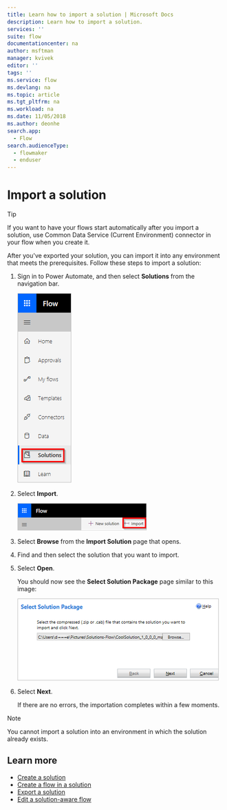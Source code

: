 ```yaml
---
title: Learn how to import a solution | Microsoft Docs
description: Learn how to import a solution.
services: ''
suite: flow
documentationcenter: na
author: msftman
manager: kvivek
editor: ''
tags: ''
ms.service: flow
ms.devlang: na
ms.topic: article
ms.tgt_pltfrm: na
ms.workload: na
ms.date: 11/05/2018
ms.author: deonhe
search.app: 
  - Flow
search.audienceType: 
  - flowmaker
  - enduser
---
```


# Import a solution


> [!TIP]
> If you want to have your flows start automatically after you import a solution, use Common Data Service (Current Environment) connector in your flow when you create it.

After you've exported your solution, you can import it into any environment that meets the prerequisites. Follow these steps to import a solution:

1. Sign in to Power Automate, and then select **Solutions** from the navigation bar.

   ![](./media/import-flow-solution/select-solutions-from-left-nav.png)

1. Select **Import**.

   ![](./media/import-flow-solution/select-import.png)

1. Select **Browse** from the **Import Solution** page that opens.
1. Find and then select the solution that you want to import.
1. Select **Open**.

   You should now see the **Select Solution Package** page similar to this image:

   ![](./media/import-flow-solution/import-solution.png)

1. Select **Next**.

   If there are no errors, the importation completes within a few moments.

> [!NOTE]
> You cannot import a solution into an environment in which the solution already exists.


## Learn more

<!--from editor: Do you want to add Remove a solution-aware flow to this list?-->

- [Create a solution](./overview-solution-flows.md)
- [Create a flow in a solution](./create-flow-solution.md)
- [Export a solution](./export-flow-solution.md)
- [Edit a solution-aware flow](./edit-solution-aware-flow.md)
